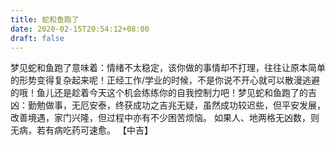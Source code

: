 ```yaml
---
title: 蛇和鱼跑了
date: 2020-02-15T20:54:12+08:00
draft: false
---
```


梦见蛇和鱼跑了意味着：情绪不太稳定，该你做的事情却不打理，往往让原本简单的形势变得复杂起来呢！正经工作/学业的时候，不是你说不开心就可以散漫逃避的哦！鱼儿还是趁着今天这个机会练练你的自我控制力吧！梦见蛇和鱼跑了的吉凶：勤勉做事，无厄安泰，终获成功之吉兆无疑，虽然成功较迟些，但平安发展，改善境遇，家门兴隆，但过程中亦有不少困苦烦恼。
如果人、地两格无凶数，则无病，若有病吃药可速愈。
【中吉】